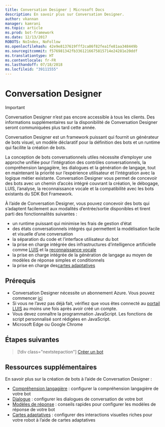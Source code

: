 ```yaml
---
title: Conversation Designer | Microsoft Docs
description: En savoir plus sur Conversation Designer.
author: vkannan
manager: kamrani
ms.topic: article
ms.prod: bot-framework
ms.date: 12/13/2017
ROBOTS: NoIndex, NoFollow
ms.openlocfilehash: 42e9e8137619fff2ca86f82fea1fe81aa348449b
ms.sourcegitcommit: f576981342fb3361216675815714e24281e20ddf
ms.translationtype: HT
ms.contentlocale: fr-FR
ms.lasthandoff: 07/18/2018
ms.locfileid: "39111555"
---
```

# <a name="conversation-designer"></a>Conversation Designer
> [!IMPORTANT]
> Conversation Designer n’est pas encore accessible à tous les clients. Des informations supplémentaires sur la disponibilité de Conversation Designer seront communiquées plus tard cette année.

Conversation Designer est un framework puissant qui fournit un générateur de bots visuel, un modèle déclaratif pour la définition des bots et un runtime qui facilite la création de bots.

La conception de bots conversationnels utiles nécessite d’employer une approche unifiée pour l’intégration des contrôles conversationnels, la compréhension langagière, les dialogues et la génération de langage, tout en maintenant la priorité sur l’expérience utilisateur et l’intégration avec la logique métier existante. Conversation Designer vous permet de concevoir des bots avec un chemin d’accès intégré couvrant la création, le débogage, LUIS, l’analyse, la reconnaissance vocale et la compatibilité avec les bots existants du SDK Bot Framework.

À l’aide de Conversation Designer, vous pouvez concevoir des bots qui s’adaptent facilement aux modalités d’entrée/sortie disponibles et tirent parti des fonctionnalités suivantes : 

- un runtime puissant qui minimise les frais de gestion d’état
- des états conversationnels intégrés qui permettent la modélisation facile et visuelle d’une conversation
- la séparation du code et l’interface utilisateur du bot
- la prise en charge intégrée des infrastructures d’intelligence artificielle comme <a href="https://luis.ai" target="_blank">LUIS</a> et la <a href="https://www.microsoft.com/cognitive-services/en-us/speech-api" target="_blank">reconnaissance vocale</a>
- la prise en charge intégrée de la génération de langage au moyen de modèles de réponse simples et conditionnels
- la prise en charge des[cartes adaptatives](conversation-designer-adaptive-cards.md)

## <a name="prerequisites"></a>Prérequis

- Conversation Designer nécessite un abonnement Azure. Vous pouvez commencer <a href="https://azure.microsoft.com/en-us/" target="_blank">ici</a>
- Si vous ne l’avez pas déjà fait, vérifiez que vous êtes connecté au [portail LUIS](https://luis.ai) au moins une fois après avoir créé un compte.
- Vous devez connaître la programmation JavaScript. Les fonctions de script personnalisé sont rédigées en JavaScript.
- Microsoft Edge ou Google Chrome

## <a name="next-steps"></a>Étapes suivantes
> [!div class="nextstepaction"]
> [Créer un bot](conversation-designer-create-bot.md)

## <a name="additional-resources"></a>Ressources supplémentaires
En savoir plus sur la création de bots à l’aide de Conversation Designer :
- [Compréhension langagière](conversation-designer-luis.md) : configurer la compréhension langagière de votre bot
- [Dialogue](conversation-designer-dialogues.md) : configurer les dialogues de conversation de votre bot
- [Modèles de réponse](conversation-designer-response-templates.md) : conseils rapides pour configurer les modèles de réponse de votre bot
- [Cartes adaptatives](conversation-designer-adaptive-cards.md) : configurer des interactions visuelles riches pour votre robot à l’aide de cartes adaptatives
